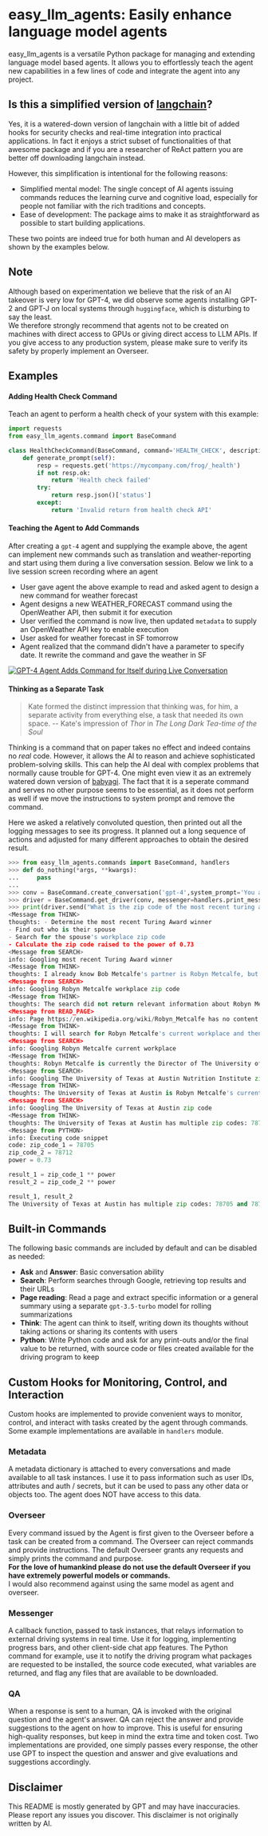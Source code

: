 # easy_llm_agents: Easily enhance language model agents

easy_llm_agents is a versatile Python package for managing and extending language model based agents. It allows you to effortlessly teach the agent new capabilities in a few lines of code and integrate the agent into any project.

## Is this a simplified version of [langchain](https://github.com/hwchase17/langchain)?

Yes, it is a watered-down version of langchain with a little bit of added hooks for security checks and real-time integration into practical applications.  In fact it enjoys a strict subset of functionalities of that awesome package and if you are a researcher of ReAct pattern you are better off downloading langchain instead.

However, this simplification is intentional for the following reasons:

- Simplified mental model: The single concept of AI agents issuing commands reduces the learning curve and cognitive load, especially for people not familiar with the rich traditions and concepts.
- Ease of development: The package aims to make it as straightforward as possible to start building applications.

These two points are indeed true for both human and AI developers as shown by the examples below.

## Note

Although based on experimentation we believe that the risk of an AI takeover is very low for GPT-4, 
we did observe some agents installing GPT-2 and GPT-J on local systems through `huggingface`, which is disturbing to say the least.  
We therefore strongly recommend that agents not to be created on machines with direct access to GPUs or giving direct access to LLM APIs. 
If you give access to any production system, please make sure to verify its safety by properly implement an Overseer.

## Examples

#### Adding Health Check Command

Teach an agent to perform a health check of your system with this example:

```python
import requests
from easy_llm_agents.command import BaseCommand

class HealthCheckCommand(BaseCommand, command='HEALTH_CHECK', description='Check the health status of the frog service'):
    def generate_prompt(self):
        resp = requests.get('https://mycompany.com/frog/_health')
        if not resp.ok:
            return 'Health check failed'
        try:
            return resp.json()['status']
        except:
            return 'Invalid return from health check API'
```

#### Teaching the Agent to Add Commands

After creating a `gpt-4` agent and supplying the example above, the agent can implement new commands such as translation and weather-reporting and start using them during a live conversation session.  Below we link to a live session screen recording where an agent
 - User gave agent the above example to read and asked agent to design a new command for weather forecast
 - Agent designs a new WEATHER_FORECAST command using the OpenWeather API, then submit it for execution
 - User verified the command is now live, then updated `metadata` to supply an OpenWeather API key to enable execution
 - User asked for weather forecast in SF tomorrow
 - Agent realized that the command didn't have a parameter to specify date.  It rewrite the command and gave the weather in SF
 
[![GPT-4 Agent Adds Command for Itself during Live Conversation](https://img.youtube.com/vi/s77I-LfEHaQ/0.jpg)](https://www.youtube.com/watch?v=s77I-LfEHaQ)


#### Thinking as a Separate Task

> Kate formed the distinct impression that thinking was, for
> him, a separate activity from  everything  else,  a  task  that
> needed  its  own  space.
> -- Kate's impression of *Thor* in <cite> The Long Dark Tea-time of the Soul </cite>

Thinking is a command that on paper takes no effect and indeed contains no *real* code. However, it allows the AI to reason and achieve sophisticated problem-solving skills. 
This can help the AI deal with complex problems that normally cause trouble for GPT-4. One might even view it as an extremely watered down version of [babyagi](https://github.com/yoheinakajima/babyagi).  The fact that it is a seperate command and serves no other purpose seems to be essential, as it does not perform as well if we move the instructions to system prompt and remove the command.

Here we asked a relatively convoluted question, then printed out all the logging messages to see its progress.  It planned out a long sequence of actions and adjusted for many different approaches to obtain the desired result.

```python
>>> from easy_llm_agents.commands import BaseCommand, handlers
>>> def do_nothing(*args, **kwargs):
...     pass
... 
>>> conv = BaseCommand.create_conversation('gpt-4',system_prompt='You are an advanced protype and new command can come online over time.')
>>> driver = BaseCommand.get_driver(conv, messenger=handlers.print_messages, overseer=do_nothing, qa=do_nothing)
>>> print(driver.send("What is the zip code of the most recent turing award winner's spouse's workplace raised to the power of 0.73"))
<Message from THINK>
thoughts: - Determine the most recent Turing Award winner
- Find out who is their spouse
- Search for the spouse's workplace zip code
- Calculate the zip code raised to the power of 0.73
<Message from SEARCH>
info: Googling most recent Turing Award winner
<Message from THINK>
thoughts: I already know Bob Metcalfe's partner is Robyn Metcalfe, but I do not know of her workplace zip code.
<Message from SEARCH>
info: Googling Robyn Metcalfe workplace zip code
<Message from THINK>
thoughts: The search did not return relevant information about Robyn Metcalfe's workplace zip code. I will try reading her Wikipedia page.
<Message from READ_PAGE>
info: Page https://en.wikipedia.org/wiki/Robyn_Metcalfe has no content
<Message from THINK>
thoughts: I will search for Robyn Metcalfe's current workplace and then find the zip code of that location.
<Message from SEARCH>
info: Googling Robyn Metcalfe current workplace
<Message from THINK>
thoughts: Robyn Metcalfe is currently the Director of The University of Texas at Austin Nutrition Institute. I will find the zip code for this location.
<Message from SEARCH>
info: Googling The University of Texas at Austin Nutrition Institute zip code
<Message from THINK>
thoughts: The University of Texas at Austin is Robyn Metcalfe's current workplace. I will find the zip code for this location.
<Message from SEARCH>
info: Googling The University of Texas at Austin zip code
<Message from THINK>
thoughts: The University of Texas at Austin has multiple zip codes: 78705 and 78712. I will calculate both zip codes raised to the power of 0.73.
<Message from PYTHON>
info: Executing code snippet
code: zip_code_1 = 78705
zip_code_2 = 78712
power = 0.73

result_1 = zip_code_1 ** power
result_2 = zip_code_2 ** power

result_1, result_2
The University of Texas at Austin has multiple zip codes: 78705 and 78712. When raised to the power of 0.73, the results are approximately 3750.44 and 3750.68, respectively
```


## Built-in Commands

The following basic commands are included by default and can be disabled as needed:

- **Ask** and **Answer**: Basic conversation ability
- **Search**: Perform searches through Google, retrieving top results and their URLs
- **Page reading**: Read a page and extract specific information or a general summary using a separate `gpt-3.5-turbo` model for rolling summarizations
- **Think**: The agent can think to itself, writing down its thoughts without taking actions or sharing its contents with users
- **Python**: Write Python code and ask for any print-outs and/or the final value to be returned, with source code or files created available for the driving program to keep

## Custom Hooks for Monitoring, Control, and Interaction

Custom hooks are implemented to provide convenient ways to monitor, control, and interact with tasks created by the agent through commands.  Some example implementations 
are available in `handlers` module.

### Metadata

A metadata dictionary is attached to every conversations and made available to all task instances.  I use it to pass information such as user IDs, attributes and auth / secrets, but 
it can be used to pass any other data or objects too.  The agent does NOT have access to this data.

### Overseer

Every command issued by the Agent is first given to the Overseer before a task can be created from a command. The Overseer can reject commands and provide instructions. The default Overseer grants any requests and simply prints the command and purpose.  
**For the love of humankind please do not use the default Overseer if you have extremely powerful models or commands.**  
I would also recommend against using the same model as agent and overseer. 

### Messenger

A callback function, passed to task instances, that relays information to external driving systems in real time. Use it for logging, implementing progress bars, and other client-side chat app features.  The Python command for example, use it to notify the driving program what packages are requested to be installed, the source code executed, what variables are returned, and flag any files that are available to be downloaded.

### QA

When a response is sent to a human, QA is invoked with the original question and the agent's answer. QA can reject the answer and provide suggestions to the agent on how to improve. This is useful for ensuring high-quality responses, but keep in mind the extra time and token cost.  Two implementations are provided, one simply passes every response, the other 
use GPT to inspect the question and answer and give evaluations and suggestions accordingly.

## Disclaimer

This README is mostly generated by GPT and may have inaccuracies. Please report any issues you discover. This disclaimer is not originally written by AI.
